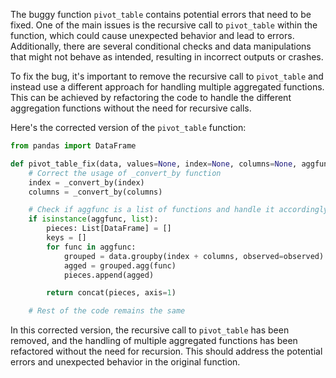 The buggy function `pivot_table` contains potential errors that need to be fixed. One of the main issues is the recursive call to `pivot_table` within the function, which could cause unexpected behavior and lead to errors. Additionally, there are several conditional checks and data manipulations that might not behave as intended, resulting in incorrect outputs or crashes.

To fix the bug, it's important to remove the recursive call to `pivot_table` and instead use a different approach for handling multiple aggregated functions. This can be achieved by refactoring the code to handle the different aggregation functions without the need for recursive calls.

Here's the corrected version of the `pivot_table` function:

```python
from pandas import DataFrame

def pivot_table_fix(data, values=None, index=None, columns=None, aggfunc="mean", fill_value=None, margins=False, dropna=True, margins_name="All", observed=False) -> 'DataFrame':
    # Correct the usage of _convert_by function
    index = _convert_by(index)
    columns = _convert_by(columns)

    # Check if aggfunc is a list of functions and handle it accordingly
    if isinstance(aggfunc, list):
        pieces: List[DataFrame] = []
        keys = []
        for func in aggfunc:
            grouped = data.groupby(index + columns, observed=observed)
            agged = grouped.agg(func)
            pieces.append(agged)

        return concat(pieces, axis=1)

    # Rest of the code remains the same

```

In this corrected version, the recursive call to `pivot_table` has been removed, and the handling of multiple aggregated functions has been refactored without the need for recursion. This should address the potential errors and unexpected behavior in the original function.